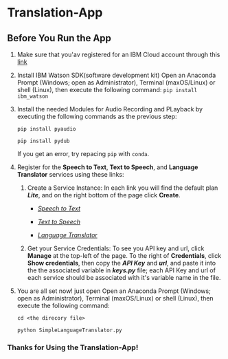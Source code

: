 # Translation-App

## Before You Run the App

1. Make sure that you'av registered for an IBM Cloud account through this [link](https://cloud.ibm.com/registration)
2. Install IBM Watson SDK(software development kit)
   Open an Anaconda Prompt (Windows; open as Administrator), Terminal (maxOS/Linux) or shell (Linux), then execute the following command:
   `pip install ibm_watson`
3. Install the needed Modules for Audio Recording and PLayback by executing the following commands as the previous step:

   `pip install pyaudio`
   
   `pip install pydub`
   
   If you get an error, try repacing `pip` with `conda`.
4. Register for the **Speech to Text**, **Text to Speech**, and **Language Translator** services using these links:
   1. Create a Service Instance:
      In each link you will find the default plan ***Lite***, and on the right bottom of the page click **Create**.
      
      - [*Speech to Text*](https://console.bluemix.net/catalog/services/speech-to-text)
      
      - [*Text to Speech*](https://console.bluemix.net/catalog/services/text-to-speech)
      
      - [*Language Translator*](https://console.bluemix.net/catalog/services/language-translator)
      
   2. Get your Service Credentials:
      To see you API key and url, click **Manage** at the top-left of the page. To the right of **Credentials**, click **Show credentials**, 
      then copy the ***API  Key*** and ***url***, and paste it into the the associated variable in ***keys.py*** file; each API Key and url of each service
      should be associated with it's variable name in the file.

5. You are all set now! just open Open an Anaconda Prompt (Windows; open as Administrator), Terminal (maxOS/Linux) or shell (Linux), then execute the following command:

   `cd <the direcory file>`
   
   `python SimpleLanguageTranslator.py`
   
### Thanks for Using the Translation-App!


